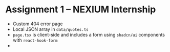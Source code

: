 # Assignment 1 – NEXIUM Internship

- Custom 404 error page
- Local JSON array in `data/quotes.ts`
- `page.tsx` is client-side and includes a form using `shadcn/ui` components with `react-hook-form`
- [Live Demo]: https://nexium-muhammad-ibrahim-assign1-qxf.vercel.app/
